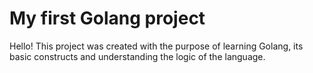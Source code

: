 # My first Golang project
Hello! This project was created with the purpose of learning Golang, its basic constructs and understanding the logic of the language. 
